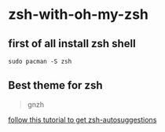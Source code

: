 # zsh-with-oh-my-zsh
## first of all install zsh shell
  ```sudo pacman -S zsh```
## Best theme for zsh
> gnzh

[follow this tutorial to get zsh-autosuggestions](https://github.com/zsh-users/zsh-autosuggestions/blob/master/INSTALL.md#oh-my-zsh)
